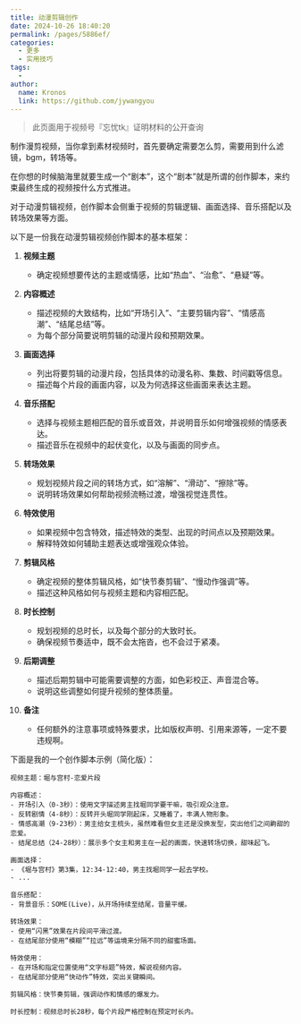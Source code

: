 ```yaml
---
title: 动漫剪辑创作
date: 2024-10-26 18:40:20
permalink: /pages/5886ef/
categories:
  - 更多
  - 实用技巧
tags:
  - 
author: 
  name: Kronos
  link: https://github.com/jywangyou
---
```


> 此页面用于视频号『忘忧tk』证明材料的公开查询

制作漫剪视频，当你拿到素材视频时，首先要确定需要怎么剪，需要用到什么滤镜，bgm，转场等。

在你想的时候脑海里就要生成一个“剧本”，这个“剧本”就是所谓的创作脚本，来约束最终生成的视频按什么方式推进。

对于动漫剪辑视频，创作脚本会侧重于视频的剪辑逻辑、画面选择、音乐搭配以及转场效果等方面。

以下是一份我在动漫剪辑视频创作脚本的基本框架：


1. **视频主题**
   - 确定视频想要传达的主题或情感，比如“热血”、“治愈”、“悬疑”等。

2. **内容概述**
   - 描述视频的大致结构，比如“开场引入”、“主要剪辑内容”、“情感高潮”、“结尾总结”等。
   - 为每个部分简要说明剪辑的动漫片段和预期效果。

3. **画面选择**
   - 列出将要剪辑的动漫片段，包括具体的动漫名称、集数、时间戳等信息。
   - 描述每个片段的画面内容，以及为何选择这些画面来表达主题。

4. **音乐搭配**
   - 选择与视频主题相匹配的音乐或音效，并说明音乐如何增强视频的情感表达。
   - 描述音乐在视频中的起伏变化，以及与画面的同步点。

5. **转场效果**
   - 规划视频片段之间的转场方式，如“溶解”、“滑动”、“擦除”等。
   - 说明转场效果如何帮助视频流畅过渡，增强视觉连贯性。

6. **特效使用**
   - 如果视频中包含特效，描述特效的类型、出现的时间点以及预期效果。
   - 解释特效如何辅助主题表达或增强观众体验。

7. **剪辑风格**
   - 确定视频的整体剪辑风格，如“快节奏剪辑”、“慢动作强调”等。
   - 描述这种风格如何与视频主题和内容相匹配。

8. **时长控制**
   - 规划视频的总时长，以及每个部分的大致时长。
   - 确保视频节奏适中，既不会太拖沓，也不会过于紧凑。

9. **后期调整**
   - 描述后期剪辑中可能需要调整的方面，如色彩校正、声音混合等。
   - 说明这些调整如何提升视频的整体质量。

10. **备注**
    - 任何额外的注意事项或特殊要求，比如版权声明、引用来源等，一定不要违规啊。

下面是我的一个创作脚本示例（简化版）：

```
视频主题：堀与宫村-恋爱片段

内容概述：
- 开场引入（0-3秒）：使用文字描述男主找堀同学要干嘛，吸引观众注意。
- 反转剧情（4-8秒）：反转开头堀同学刚起床，又睡着了，丰满人物形象。
- 情感高潮（9-23秒）：男主给女主梳头，虽然难看但女主还是没换发型，突出他们之间齁甜的恋爱。
- 结尾总结（24-28秒）：展示多个女主和男主在一起的画面，快速转场切换，甜味起飞。

画面选择：
- 《堀与宫村》第3集，12:34-12:40，男主找堀同学一起去学校。
- ...

音乐搭配：
- 背景音乐：SOME(Live)，从开场持续至结尾，音量平缓。

转场效果：
- 使用“闪黑”效果在片段间平滑过渡。
- 在结尾部分使用“模糊”“拉远”等运境来分隔不同的甜蜜场面。

特效使用：
- 在开场和指定位置使用“文字标题”特效，解说视频内容。
- 在结尾部分使用“快动作”特效，突出关键瞬间。

剪辑风格：快节奏剪辑，强调动作和情感的爆发力。

时长控制：视频总时长28秒，每个片段严格控制在预定时长内。

```
